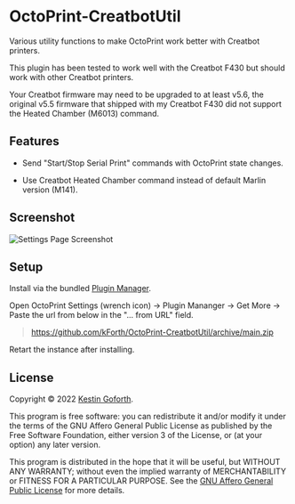 # OctoPrint-CreatbotUtil

Various utility functions to make OctoPrint work better with Creatbot printers.

This plugin has been tested to work well with the Creatbot F430 but should work with other Creatbot printers.

Your Creatbot firmware may need to be upgraded to at least v5.6, the original v5.5 firmware that shipped with my Creatbot F430 did not support the Heated Chamber (M6013) command.

## Features

- Send "Start/Stop Serial Print" commands with OctoPrint state changes.

- Use Creatbot Heated Chamber command instead of default Marlin version (M141).

## Screenshot

<img src="https://github.com/kForth/OctoPrint-CreatbotUtil/blob/media/octoprint-creatbot-util-settings-screenshot.png?raw=true" alt="Settings Page Screenshot" title="Settings Page Screenshot" style="max-width: 80%">

## Setup

Install via the bundled [Plugin Manager](https://docs.octoprint.org/en/master/bundledplugins/pluginmanager.html).

Open OctoPrint Settings (wrench icon) -> Plugin Mananger -> Get More -> Paste the url from below in the "... from URL" field. 

> https://github.com/kForth/OctoPrint-CreatbotUtil/archive/main.zip

Retart the instance after installing.


## License

Copyright © 2022 [Kestin Goforth](http://github.com/kforth/).

This program is free software: you can redistribute it and/or modify it under the terms of the GNU Affero General Public License as published by the Free Software Foundation, either version 3 of the License, or (at your option) any later version.

This program is distributed in the hope that it will be useful, but WITHOUT ANY WARRANTY; without even the implied warranty of MERCHANTABILITY or FITNESS FOR A PARTICULAR PURPOSE.  See the [GNU Affero General Public License](https://www.gnu.org/licenses/agpl-3.0.en.html) for more details.